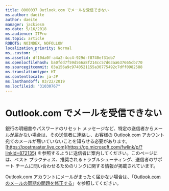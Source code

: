 ```yaml
---
title: 8000037 Outlook.com でメールを受信できない
ms.author: daeite
author: daeite
manager: jackiesm
ms.date: 5/16/2018
ms.audience: ITPro
ms.topic: article
ROBOTS: NOINDEX, NOFOLLOW
localization_priority: Normal
ms,.custom: ''
ms.assetid: df10da0f-a4a2-4cc4-929d-f8740ef31eb7
ms.openlocfilehash: ba0fdd7f59d566a8f214cc57d63aa637665cb770
ms.sourcegitcommit: 03a156a9c9740521155a30775492c7dff0982588
ms.translationtype: HT
ms.contentlocale: ja-JP
ms.lasthandoff: 03/22/2019
ms.locfileid: "31030767"
---
```

# <a name="not-receiving-mail-in-outlookcom"></a>Outlook.com でメールを受信できない

銀行の明細書やパスワードのリセット メッセージなど、特定の送信者からメールが届かない場合は、その送信者に連絡し、お客様の Outlook.com アカウント宛てのメールが届いていないことを知らせる必要があります。[https://postmaster.live.com](https://go.microsoft.com/fwlink/p/?linkid=872135) を参照するように送信者に案内してください。このページには、ベスト プラクティス、推奨されるトラブルシューティング、送信者のサポート チームに問い合わせるためのリンクに関する情報が掲載されています。
  
Outlook.com アカウントにメールがまったく届かない場合は、「[Outlook.com のメールの同期の問題を修正する](https://go.microsoft.com/fwlink/p/?linkid=874363)」を参照してください。
  

